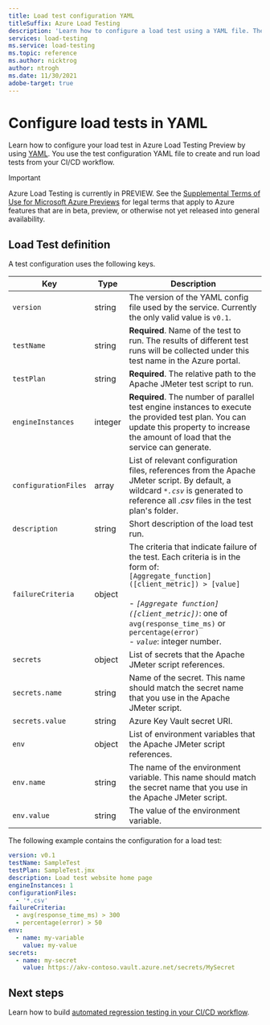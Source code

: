 ```yaml
---
title: Load test configuration YAML
titleSuffix: Azure Load Testing
description: 'Learn how to configure a load test using a YAML file. The YAML configuration is used for setting up automated load testing in a CI/CD pipeline.'
services: load-testing
ms.service: load-testing
ms.topic: reference
ms.author: nicktrog
author: ntrogh
ms.date: 11/30/2021
adobe-target: true
---
```


# Configure load tests in YAML

Learn how to configure your load test in Azure Load Testing Preview by using [YAML](https://yaml.org/). You use the test configuration YAML file to create and run load tests from your CI/CD workflow.

> [!IMPORTANT]
> Azure Load Testing is currently in PREVIEW.
> See the [Supplemental Terms of Use for Microsoft Azure Previews](https://azure.microsoft.com/support/legal/preview-supplemental-terms/) for legal terms that apply to Azure features that are in beta, preview, or otherwise not yet released into general availability.

## Load Test definition

A test configuration uses the following keys.

| Key | Type | Description | 
| ----- | ----- | ----- | 
| `version` | string | The version of the YAML config file used by the service. Currently the only valid value is `v0.1`. |
| `testName` | string | **Required**. Name of the test to run. The results of different test runs will be collected under this test name in the Azure portal. |
| `testPlan` | string | **Required**. The relative path to the Apache JMeter test script to run. |
| `engineInstances` | integer | **Required**. The number of parallel test engine instances to execute the provided test plan. You can update this property to increase the amount of load that the service can generate. |
| `configurationFiles` | array | List of relevant configuration files, references from the Apache JMeter script. By default, a wildcard *`*.csv`* is generated to reference all *.csv* files in the test plan's folder. |
| `description` | string | Short description of the load test run. |
| `failureCriteria` | object | The criteria that indicate failure of the test. Each criteria is in the form of:<BR>`[Aggregate_function] ([client_metric]) > [value]`<BR><BR>- *`[Aggregate function] ([client_metric])`*: one of `avg(response_time_ms)` or `percentage(error)`<BR>- *`value`*: integer number. |
| `secrets` | object | List of secrets that the Apache JMeter script references. |
| `secrets.name` | string | Name of the secret. This name should match the secret name that you use in the Apache JMeter script. |
| `secrets.value` | string | Azure Key Vault secret URI. |
| `env` | object | List of environment variables that the Apache JMeter script references. |
| `env.name` | string | The name of the environment variable. This name should match the secret name that you use in the Apache JMeter script. |
| `env.value` | string | The value of the environment variable. |

The following example contains the configuration for a load test:

```yaml
version: v0.1
testName: SampleTest
testPlan: SampleTest.jmx
description: Load test website home page
engineInstances: 1
configurationFiles:
  - '*.csv'
failureCriteria:
  - avg(response_time_ms) > 300
  - percentage(error) > 50
env:
  - name: my-variable
    value: my-value
secrets:
  - name: my-secret
    value: https://akv-contoso.vault.azure.net/secrets/MySecret
```

## Next steps

Learn how to build [automated regression testing in your CI/CD workflow](tutorial-cicd-azure-pipelines.md).
